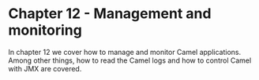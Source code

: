 Chapter 12 - Management and monitoring
========================

In chapter 12 we cover how to manage and monitor Camel applications. Among other things, how to read the Camel logs and how to control Camel with JMX are covered.
